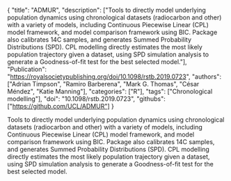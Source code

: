 {
  "title": "ADMUR",
  "description": ["Tools to directly model underlying population dynamics using chronological datasets (radiocarbon and other) with a variety of models, including Continuous Piecewise Linear (CPL) model framework, and model comparison framework using BIC. Package also calibrates 14C samples, and generates Summed Probability Distributions (SPD). CPL modelling directly estimates the most likely population trajectory given a dataset, using SPD simulation analysis to generate a Goodness-of-fit test for the best selected model."],
  "Publication": "https://royalsocietypublishing.org/doi/10.1098/rstb.2019.0723",
  "authors": ["Adrian Timpson", "Ramiro Barberena", "Mark G. Thomas", "César Méndez", "Katie Manning"],
  "categories": ["R"],
  "tags": ["Chronological modelling"],
  "doi": "10.1098/rstb.2019.0723",
  "githubs": ["https://github.com/UCL/ADMUR"]
}

<!-- Generated by csv2md.R – do not edit by hand -->

Tools to directly model underlying population dynamics using chronological datasets (radiocarbon and other) with a variety of models, including Continuous Piecewise Linear (CPL) model framework, and model comparison framework using BIC. Package also calibrates 14C samples, and generates Summed Probability Distributions (SPD). CPL modelling directly estimates the most likely population trajectory given a dataset, using SPD simulation analysis to generate a Goodness-of-fit test for the best selected model.